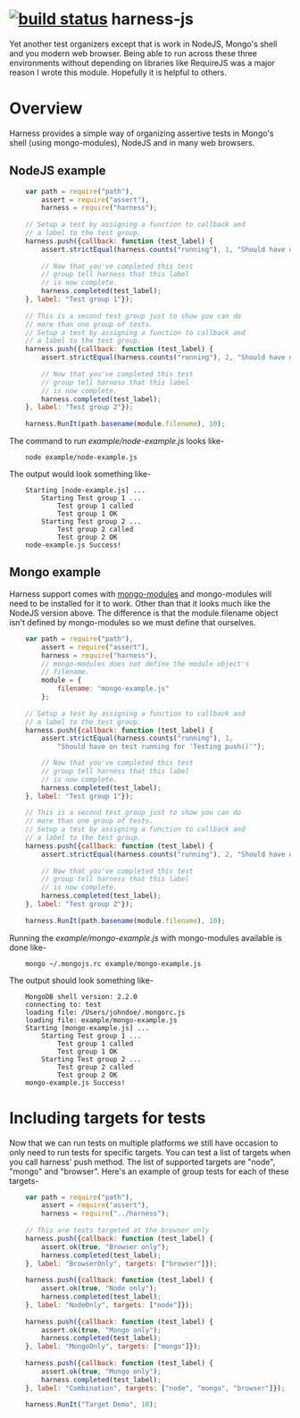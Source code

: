 [![build status](https://secure.travis-ci.org/rsdoiel/harness-js.png)](http://travis-ci.org/rsdoiel/harness-js)
harness-js
==========

Yet another test organizers except that is work in NodeJS, Mongo's shell and
you modern web browser.  Being able to run across these three environments 
without depending on libraries like RequireJS was a major reason I wrote this
module. Hopefully it is helpful to others.

# Overview

Harness provides a simple way of organizing assertive tests in Mongo's shell
(using mongo-modules), NodeJS and in many web browsers.

## NodeJS example

```JavaScript
	var path = require("path"),
		assert = require("assert"),
		harness = require("harness");
	
	// Setup a test by assigning a function to callback and
	// a label to the test group.
	harness.push({callback: function (test_label) {
		assert.strictEqual(harness.counts("running"), 1, "Should have on test running for 'Testing push()'");
	
		// Now that you've completed this test
		// group tell harness that this label
		// is now complete.
		harness.completed(test_label);
	}, label: "Test group 1"});
	
	// This is a second test group just to show you can do
	// more than one group of tests.
	// Setup a test by assigning a function to callback and
	// a label to the test group.
	harness.push({callback: function (test_label) {
		assert.strictEqual(harness.counts("running"), 2, "Should have on test running for 'Testing push()'");
	
		// Now that you've completed this test
		// group tell harness that this label
		// is now complete.
		harness.completed(test_label);
	}, label: "Test group 2"});
	
	harness.RunIt(path.basename(module.filename), 10);
```

The command to run *example/node-example.js* looks like-

```shell
	node example/node-example.js
```

The output would look something like-

```shell
	Starting [node-example.js] ...
		Starting Test group 1 ...
			Test group 1 called
			Test group 1 OK
		Starting Test group 2 ...
			Test group 2 called
			Test group 2 OK
	node-example.js Success!
```

## Mongo example

Harness support comes with [mongo-modules](git@github.com:rsdoiel/mongo-modules) and mongo-modules will need to be installed for it to work. Other
than that it looks much like the NodeJS version above. The difference is
that the module.filename object isn't defined by mongo-modules so we must
define that ourselves.

```JavaScript
	var path = require("path"),
		assert = require("assert"),
		harness = require("harness"),
		// mongo-modules does not define the module object's
		// filename.
		module = {
			filename: "mongo-example.js"
		};
	
	// Setup a test by assigning a function to callback and
	// a label to the test group.
	harness.push({callback: function (test_label) {
		assert.strictEqual(harness.counts("running"), 1,
			"Should have on test running for 'Testing push()'");

		// Now that you've completed this test
		// group tell harness that this label
		// is now complete.
		harness.completed(test_label);
	}, label: "Test group 1"});
	
	// This is a second test group just to show you can do
	// more than one group of tests.
	// Setup a test by assigning a function to callback and
	// a label to the test group.
	harness.push({callback: function (test_label) {
		assert.strictEqual(harness.counts("running"), 2, "Should have on test running for 'Testing push()'");
	
		// Now that you've completed this test
		// group tell harness that this label
		// is now complete.
		harness.completed(test_label);
	}, label: "Test group 2"});
	
	harness.RunIt(path.basename(module.filename), 10);
```

Running the *example/mongo-example.js* with mongo-modules available is done like-

```shell
	mongo ~/.mongojs.rc example/mongo-example.js
```

The output should look something like-

```shell
	MongoDB shell version: 2.2.0
	connecting to: test
	loading file: /Users/johndoe/.mongorc.js
	loading file: example/mongo-example.js
	Starting [mongo-example.js] ...
		Starting Test group 1 ...
			Test group 1 called
			Test group 1 OK
		Starting Test group 2 ...
			Test group 2 called
			Test group 2 OK
	mongo-example.js Success!
```

# Including targets for tests

Now that we can run tests on multiple platforms we still have occasion
to only need to run tests for specific targets. You can test a list
of targets when you call harness' push method.  The list of supported
targets are "node", "mongo" and "browser".  Here's an example of group
tests for each of these targets-

```JavaScript
	var path = require("path"),
		assert = require("assert"),
		harness = require("../harness");
	
	// This are tests targeted at the browser only
	harness.push({callback: function (test_label) {
		assert.ok(true, "Browser only");
		harness.completed(test_label);
	}, label: "BrowserOnly", targets: ["browser"]});
	
	harness.push({callback: function (test_label) {
		assert.ok(true, "Node only");
		harness.completed(test_label);
	}, label: "NodeOnly", targets: ["node"]});
	
	harness.push({callback: function (test_label) {
		assert.ok(true, "Mongo only");
		harness.completed(test_label);
	}, label: "MongoOnly", targets: ["mongo"]});
	
	harness.push({callback: function (test_label) {
		assert.ok(true, "Mongo only");
		harness.completed(test_label);
	}, label: "Combination", targets: ["node", "mongo", "browser"]});
	
	harness.RunIt("Target Demo", 10);
```